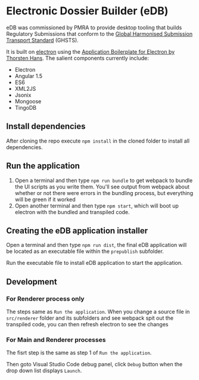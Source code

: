 # Electronic Dossier Builder (eDB)

eDB was commissioned by PMRA to provide desktop tooling that builds Regulatory Submissions that conform to the [Global Harmonised Submission Transport Standard](http://www.oecd.org/chemicalsafety/submission-transport-standard/) (GHSTS).

It is built on [electron](https://github.com/atom/electron) using the [Application Boilerplate for Electron by Thorsten Hans](https://www.xplatform.rocks/2015/05/04/writing-an-electron-atom-shell-app-using-angular-and-es6/).  The salient components currently include:

 * Electron
 * Angular 1.5
 * ES6
 * XML2JS
 * Jsonix
 * Mongoose
 * TingoDB
 
## Install dependencies

After cloning the repo execute `npm install` in the cloned folder to install all dependencies.

## Run the application

1. Open a terminal and then type `npm run bundle` to get webpack to bundle the UI scripts as you write them. You'll see output from webpack about whether or not there were errors in the bundling process, but everything will be green if it worked
2. Open another terminal and then type `npm start`, which will boot up electron with the bundled and transpiled code.

## Creating the eDB application installer

Open a terminal and then type `npm run dist`, the final eDB application will be located as an executable file within the `prepublish` subfolder. 

Run the executable file to install eDB application to start the application.

## Development

### For Renderer process only

The steps same as `Run the application`. When you change a source file in `src/renderer` folder and its subfolders and see webpack spit out the transpiled code, you can then refresh electron to see the changes

### For Main and Renderer processes 

The fisrt step is the same as step 1 of `Run the application`. 

Then goto Visual Studio Code debug panel, click `Debug` button when the drop down list displays `Launch`.   

